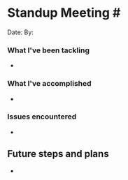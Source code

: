 # Standup Meeting \#
Date:
By:

### What I've been tackling
- 

### What I've accomplished
- 

### Issues encountered
- 

## Future steps and plans
- 

